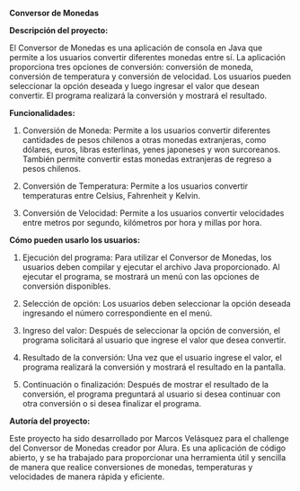 **Conversor de Monedas**

**Descripción del proyecto:**

El Conversor de Monedas es una aplicación de consola en Java que permite a los usuarios convertir diferentes monedas entre sí. La aplicación proporciona tres opciones de conversión: conversión de moneda, conversión de temperatura y conversión de velocidad. Los usuarios pueden seleccionar la opción deseada y luego ingresar el valor que desean convertir. El programa realizará la conversión y mostrará el resultado.

**Funcionalidades:**

1. Conversión de Moneda: Permite a los usuarios convertir diferentes cantidades de pesos chilenos a otras monedas extranjeras, como dólares, euros, libras esterlinas, yenes japoneses y won surcoreanos. También permite convertir estas monedas extranjeras de regreso a pesos chilenos.

2. Conversión de Temperatura: Permite a los usuarios convertir temperaturas entre Celsius, Fahrenheit y Kelvin.

3. Conversión de Velocidad: Permite a los usuarios convertir velocidades entre metros por segundo, kilómetros por hora y millas por hora.

**Cómo pueden usarlo los usuarios:**

1. Ejecución del programa: Para utilizar el Conversor de Monedas, los usuarios deben compilar y ejecutar el archivo Java proporcionado. Al ejecutar el programa, se mostrará un menú con las opciones de conversión disponibles.

2. Selección de opción: Los usuarios deben seleccionar la opción deseada ingresando el número correspondiente en el menú.

3. Ingreso del valor: Después de seleccionar la opción de conversión, el programa solicitará al usuario que ingrese el valor que desea convertir.

4. Resultado de la conversión: Una vez que el usuario ingrese el valor, el programa realizará la conversión y mostrará el resultado en la pantalla.

5. Continuación o finalización: Después de mostrar el resultado de la conversión, el programa preguntará al usuario si desea continuar con otra conversión o si desea finalizar el programa.

**Autoría del proyecto:**

Este proyecto ha sido desarrollado por Marcos Velásquez para el challenge del Conversor de Monedas creador por Alura. Es una aplicación de código abierto, y se ha trabajado para proporcionar una herramienta útil y sencilla de manera que realice conversiones de monedas, temperaturas y velocidades de manera rápida y eficiente.
